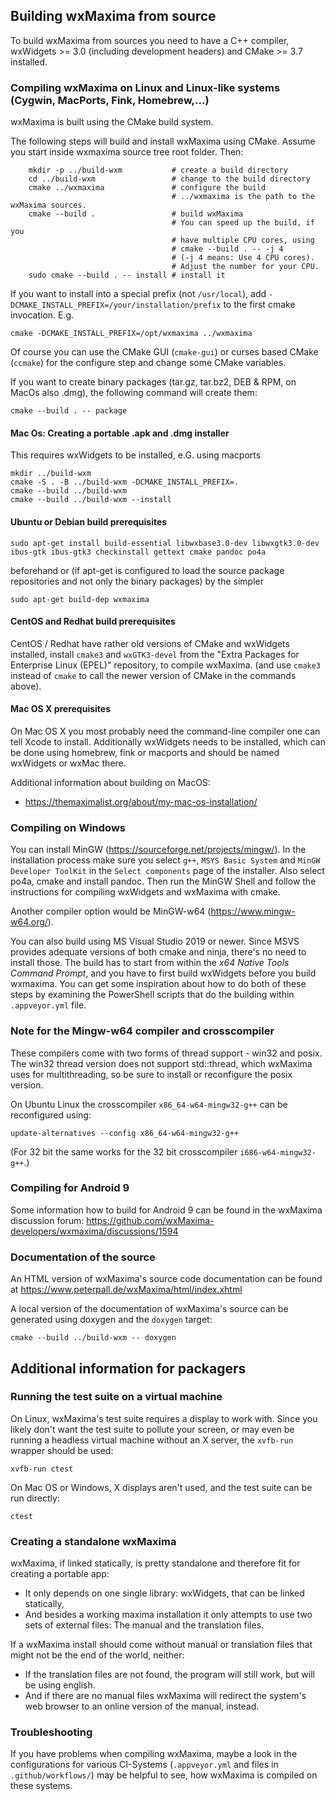 Building wxMaxima from source
-----------------------------

To build wxMaxima from sources you need to have a C++ compiler,
wxWidgets >= 3.0 (including development headers) and
CMake >= 3.7 installed.

### Compiling wxMaxima on Linux and Linux-like systems (Cygwin, MacPorts, Fink, Homebrew,...)

wxMaxima is built using the CMake build system.

The following steps will build and install wxMaxima using CMake.
Assume you start inside wxmaxima source tree root folder. Then:

        mkdir -p ../build-wxm           # create a build directory
        cd ../build-wxm                 # change to the build directory
        cmake ../wxmaxima               # configure the build
                                        # ../wxmaxima is the path to the wxMaxima sources.
        cmake --build .                 # build wxMaxima
                                        # You can speed up the build, if you
                                        # have multiple CPU cores, using
                                        # cmake --build . -- -j 4
                                        # (-j 4 means: Use 4 CPU cores).
                                        # Adjust the number for your CPU.
        sudo cmake --build . -- install # install it

If you want to install into a special prefix (not `/usr/local`), add
`-DCMAKE_INSTALL_PREFIX=/your/installation/prefix` to the first
cmake invocation. E.g.

    cmake -DCMAKE_INSTALL_PREFIX=/opt/wxmaxima ../wxmaxima

Of course you can use the CMake GUI (`cmake-gui`) or curses based CMake
(`ccmake`) for the configure step and change some CMake variables.

If you want to create binary packages (tar.gz, tar.bz2, DEB & RPM, on MacOs
also .dmg), the following command will create them:

    cmake --build . -- package


#### Mac Os: Creating a portable .apk and .dmg installer

This requires wxWidgets to be installed, e.G. using macports

    mkdir ../build-wxm
    cmake -S . -B ../build-wxm -DCMAKE_INSTALL_PREFIX=.
    cmake --build ../build-wxm
    cmake --build ../build-wxm --install

#### Ubuntu or Debian build prerequisites

    sudo apt-get install build-essential libwxbase3.0-dev libwxgtk3.0-dev ibus-gtk ibus-gtk3 checkinstall gettext cmake pandoc po4a

beforehand or (if apt-get is configured to load the source package
repositories and not only the binary packages) by the simpler

    sudo apt-get build-dep wxmaxima

#### CentOS and Redhat build prerequisites

CentOS / Redhat have rather old versions of CMake and wxWidgets installed,
install `cmake3` and `wxGTK3-devel` from the "Extra Packages for Enterprise Linux (EPEL)"
repository, to compile wxMaxima. (and use `cmake3` instead of `cmake` to call
the newer version of CMake in the commands above).

#### Mac OS X prerequisites

On Mac OS X you most probably need the command-line compiler one can tell
Xcode to install. Additionally wxWidgets needs to be installed, which can
be done using homebrew, fink or macports and should be named wxWidgets or
wxMac there.

Additional information about building on MacOS:

- https://themaximalist.org/about/my-mac-os-installation/


### Compiling on Windows

You can install MinGW (https://sourceforge.net/projects/mingw/). In
the installation process make sure you select `g++`, `MSYS Basic
System` and `MinGW Developer ToolKit` in the `Select components` page
of the installer. Also select po4a, cmake and install pandoc.
Then run the MinGW Shell and follow the instructions for compiling
wxWidgets and wxMaxima with cmake.

Another compiler option would be MinGW-w64 (https://www.mingw-w64.org/).

You can also build using MS Visual Studio 2019 or newer. Since MSVS
provides adequate versions of both cmake and ninja, there's no need
to install those. The build has to start from within the  *x64 Native
Tools Command Prompt*, and you have to first build wxWidgets before
you build wxmaxima. You can get some inspiration about how to do both
of these steps by examining the PowerShell scripts that do the building
within `.appveyor.yml` file.


### Note for the Mingw-w64 compiler and crosscompiler

These compilers come with two forms of thread support - win32 and posix.
The win32 thread version does not support std::thread, which wxMaxima
uses for multithreading, so be sure to install or reconfigure the
posix version.

On Ubuntu Linux the crosscompiler `x86_64-w64-mingw32-g++` can be
reconfigured using:

    update-alternatives --config x86_64-w64-mingw32-g++

(For 32 bit the same works for the 32 bit crosscompiler `i686-w64-mingw32-g++`.)


### Compiling for Android 9

Some information how to build for Android 9 can be found in the wxMaxima
discussion forum:
https://github.com/wxMaxima-developers/wxmaxima/discussions/1594


### Documentation of the source

An HTML version of wxMaxima's source code documentation can be found at
https://www.peterpall.de/wxMaxima/html/index.xhtml

A local version of the documentation of wxMaxima's source can be
generated using doxygen and the `doxygen` target:

    cmake --build ../build-wxm -- doxygen


Additional information for packagers
------------------------------------

### Running the test suite on a virtual machine

On Linux, wxMaxima's test suite requires a display to work with.
Since you likely don't want the test suite to pollute your screen,
or may even be running a headless virtual machine without an X server,
the `xvfb-run` wrapper should be used:

    xvfb-run ctest

On Mac OS or Windows, X displays aren't used, and the test suite can be
run directly:

    ctest

### Creating a standalone wxMaxima

wxMaxima, if linked statically, is pretty standalone and therefore fit for
creating a portable app:

 * It only depends on one single library: wxWidgets, that can be linked
   statically,
 * And besides a working maxima installation it only attempts to use two
   sets of external files: The manual and the translation files.

If a wxMaxima install should come without manual or translation files that
might not be the end of the world, neither:

 * If the translation files are not found, the program will still work,
   but will be using english.
 * And if there are no manual files wxMaxima will redirect the system's web
   browser to an online version of the manual, instead.

### Troubleshooting

If you have problems when compiling wxMaxima, maybe a look in the configurations
for various CI-Systems (`.appveyor.yml` and files in `.github/workflows/`)
may be helpful to see, how wxMaxima is compiled on these systems.
